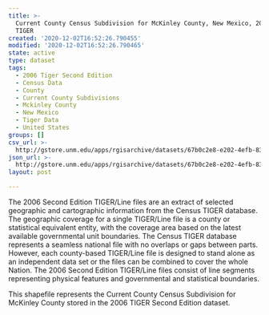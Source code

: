 ```yaml
---
title: >-
  Current County Census Subdivision for McKinley County, New Mexico, 2006se
  TIGER
created: '2020-12-02T16:52:26.790455'
modified: '2020-12-02T16:52:26.790465'
state: active
type: dataset
tags:
  - 2006 Tiger Second Edition
  - Census Data
  - County
  - Current County Subdivisions
  - Mckinley County
  - New Mexico
  - Tiger Data
  - United States
groups: []
csv_url: >-
  http://gstore.unm.edu/apps/rgisarchive/datasets/67b0c2e8-e202-4efb-8367-7d9eee410b71/tgr2006se_mcki_cousubcu.derived.csv
json_url: >-
  http://gstore.unm.edu/apps/rgisarchive/datasets/67b0c2e8-e202-4efb-8367-7d9eee410b71/tgr2006se_mcki_cousubcu.derived.json
layout: post

---
```

The 2006 Second Edition TIGER/Line files are an extract of selected geographic and cartographic information from the Census TIGER database.  The geographic coverage for a single TIGER/Line file is a county or statistical equivalent entity, with the coverage area based on the latest available governmental unit boundaries. The Census TIGER database represents a seamless national file with no overlaps or gaps between parts.  However, each county-based TIGER/Line file is designed to stand alone as an independent data set or the files can be combined to cover the whole Nation.  The 2006 Second Edition  TIGER/Line files consist of line segments representing physical features and governmental and statistical boundaries.  

This shapefile represents the Current County Census Subdivision for McKinley County stored in the 2006 TIGER Second Edition dataset.
